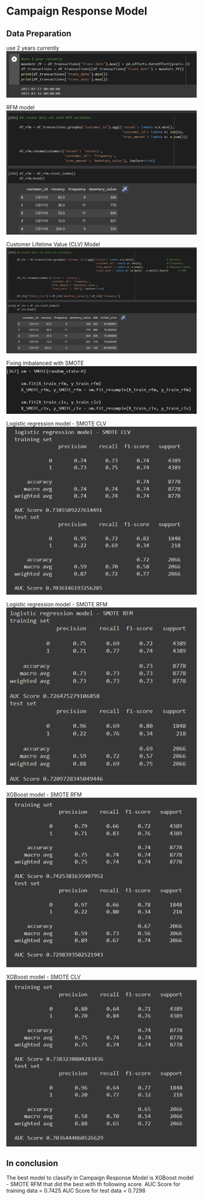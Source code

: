 # Campaign Response Model

## Data Preparation
use 2 years currently
![alt text](https://github.com/Salinwasu/BADS7105-CRM-Analytics/blob/main/Assignment04_CampaignResponseModel/curent2Y.png)

RFM model
![alt text](https://github.com/Salinwasu/BADS7105-CRM-Analytics/blob/main/Assignment04_CampaignResponseModel/RFM%20Model.png)

Customer Lifetime Value (CLV) Model
![alt text](https://github.com/Salinwasu/BADS7105-CRM-Analytics/blob/main/Assignment04_CampaignResponseModel/Customer%20Lifetime%20Value%20(CLV)%20Model.png)

Fixing imbalanced with SMOTE
![alt text](https://github.com/Salinwasu/BADS7105-CRM-Analytics/blob/main/Assignment04_CampaignResponseModel/Fixing%20imbalanced%20with%20SMOTE.png)

Logistic regression model - SMOTE CLV
![alt text](https://github.com/Salinwasu/BADS7105-CRM-Analytics/blob/main/Assignment04_CampaignResponseModel/Logistic%20regression%20model%20-%20SMOTE%20CLV.png)

Logistic regression model - SMOTE RFM
![alt text](https://github.com/Salinwasu/BADS7105-CRM-Analytics/blob/main/Assignment04_CampaignResponseModel/Logistic%20regression%20model%20-%20SMOTE%20RFM.png)

XGBoost model - SMOTE RFM
![alt text](https://github.com/Salinwasu/BADS7105-CRM-Analytics/blob/main/Assignment04_CampaignResponseModel/XGBoost%20model%20-%20SMOTE%20CLV.png)

XGBoost model - SMOTE CLV
![alt text](https://github.com/Salinwasu/BADS7105-CRM-Analytics/blob/main/Assignment04_CampaignResponseModel/XGBoost%20model%20-%20SMOTE%20RFM.png)

## In conclusion
The best model to classify in Campaign Response Model is XGBoost model - SMOTE RFM that did the best with th following score.
AUC Score for training data = 0.7425
AUC Score for test data = 0.7298
